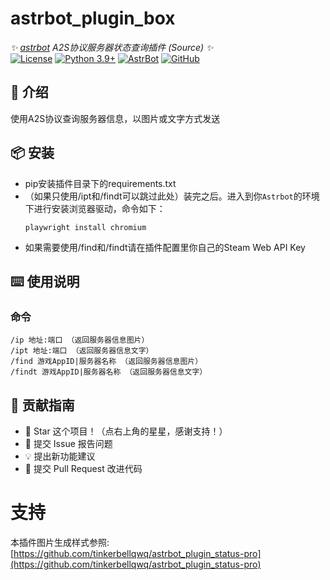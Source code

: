 # astrbot_plugin_box

_✨ [astrbot](https://github.com/AstrBotDevs/AstrBot) A2S协议服务器状态查询插件 (Source) ✨_  
[![License](https://img.shields.io/badge/License-MIT-green.svg)](https://opensource.org/licenses/MIT)
[![Python 3.9+](https://img.shields.io/badge/Python-3.10%2B-blue.svg)](https://www.python.org/)
[![AstrBot](https://img.shields.io/badge/AstrBot-3.4%2B-orange.svg)](https://github.com/Soulter/AstrBot)
[![GitHub](https://img.shields.io/badge/作者-ZvZPvz-blue)](https://github.com/ZvZPvz)

</div>

## 🤝 介绍

使用A2S协议查询服务器信息，以图片或文字方式发送

## 📦 安装

- pip安装插件目录下的requirements.txt
- （如果只使用/ipt和/findt可以跳过此处）装完之后。进入到你`Astrbot`的环境下进行安装浏览器驱动，命令如下：
  ```shell
  playwright install chromium
- 如果需要使用/find和/findt请在插件配置里你自己的Steam Web API Key

## ⌨️ 使用说明

### 命令

```plaintext
/ip 地址:端口 （返回服务器信息图片）
/ipt 地址:端口 （返回服务器信息文字）
/find 游戏AppID|服务器名称 （返回服务器信息图片）
/findt 游戏AppID|服务器名称 （返回服务器信息文字）
```

## 👥 贡献指南

- 🌟 Star 这个项目！（点右上角的星星，感谢支持！）
- 🐛 提交 Issue 报告问题
- 💡 提出新功能建议
- 🔧 提交 Pull Request 改进代码

# 支持
本插件图片生成样式参照: [https://github.com/tinkerbellqwq/astrbot_plugin_status-pro](https://github.com/tinkerbellqwq/astrbot_plugin_status-pro)
